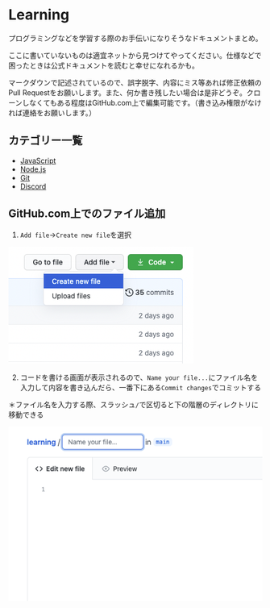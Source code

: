 # Learning

プログラミングなどを学習する際のお手伝いになりそうなドキュメントまとめ。

ここに書いていないものは適宜ネットから見つけてやってください。仕様などで困ったときは公式ドキュメントを読むと幸せになれるかも。

マークダウンで記述されているので、誤字脱字、内容にミス等あれば修正依頼のPull Requestをお願いします。また、何か書き残したい場合は是非どうぞ。クローンしなくてもある程度はGitHub.com上で編集可能です。（書き込み権限がなければ連絡をお願いします。）

## カテゴリー一覧

- [JavaScript](./javascript/README.md)
- [Node.js](./nodejs/README.md)
- [Git](./git/README.md)
- [Discord](./discord/README.md)

## GitHub.com上でのファイル追加

1. `Add file`→`Create new file`を選択

![](./img/00001.png)

2. コードを書ける画面が表示されるので、`Name your file...`にファイル名を入力して内容を書き込んだら、一番下にある`Commit changes`でコミットする

＊ファイル名を入力する際、スラッシュ`/`で区切ると下の階層のディレクトリに移動できる

![](./img/00002.png)
